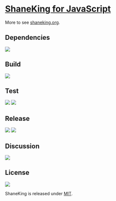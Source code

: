 # [ShaneKing for JavaScript][]
More to see [shaneking.org][].

## Dependencies
[![][versioneye img]][versioneye]

## Build
[![][travis img]][travis]

## Test
[![][codecov img]][codecov]
[![][codacy img]][codacy]

## Release
[![][bowerbadge img]][bowerbadge]
[![][npmbadge img]][npmbadge]

## Discussion
[![][gitter img]][gitter]

## License
[![][license img]][license]

ShaneKing is released under [MIT][].


[ShaneKing for JavaScript]: http://shaneking.org/c/sk-js
[shaneking.org]: http://shaneking.org/


[versioneye]:https://www.versioneye.com/user/projects/56fa049335630e003e0a8ab9
[versioneye img]:https://www.versioneye.com/user/projects/56fa049335630e003e0a8ab9/badge.svg


[travis]:https://travis-ci.org/ShaneKing/sk-js
[travis img]:https://travis-ci.org/ShaneKing/sk-js.png


[codecov]:https://codecov.io/github/ShaneKing/sk-js?branch=mirror
[codecov img]:https://codecov.io/github/ShaneKing/sk-js/coverage.svg?branch=mirror
[codacy]:https://www.codacy.com/app/ShaneKing/sk-js
[codacy img]:https://api.codacy.com/project/badge/grade/b3e08d356b334765939b1c77b5360a3f
[saucelabs]:https://saucelabs.com/u/ShaneKing
[saucelabs img]:https://saucelabs.com/browser-matrix/ShaneKing.svg


[bowerbadge]:http://bower.io/search/?q=sk-js
[bowerbadge img]:https://img.shields.io/bower/v/sk-js.svg
[npmbadge]:https://www.npmjs.com/package/sk-js
[npmbadge img]:https://img.shields.io/npm/v/sk-js.svg


[gitter]:https://gitter.im/ShaneKing/sk-js?utm_source=badge&utm_medium=badge&utm_campaign=pr-badge
[gitter img]:https://badges.gitter.im/Join%20Chat.svg


[MIT]: https://opensource.org/licenses/MIT
[license]:LICENSE
[license img]:https://img.shields.io/badge/License-MIT-blue.svg
